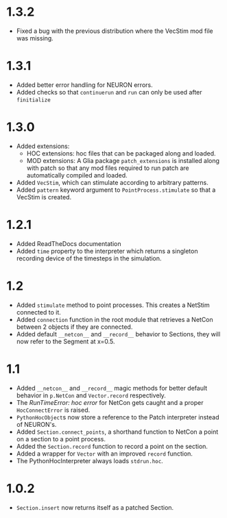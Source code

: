 # 1.3.2

* Fixed a bug with the previous distribution where the VecStim mod file was missing.

# 1.3.1

* Added better error handling for NEURON errors.
* Added checks so that `continuerun` and `run` can only be used after `finitialize`

# 1.3.0

* Added extensions:
  * HOC extensions: hoc files that can be packaged along and loaded.
  * MOD extensions: A Glia package `patch_extensions` is installed along with patch so
    that any mod files required to run patch are automatically compiled and loaded.
* Added `VecStim`, which can stimulate according to arbitrary patterns.
* Added `pattern` keyword argument to `PointProcess.stimulate` so that a VecStim is
  created.

# 1.2.1

* Added ReadTheDocs documentation
* Added `time` property to the interpreter which returns a singleton recording device of
  the timesteps in the simulation.

# 1.2

* Added `stimulate` method to point processes. This creates a NetStim connected to it.
* Added `connection` function in the root module that retrieves a NetCon between 2 objects
  if they are connected.
* Added default `__netcon__` and `__record__` behavior to Sections, they will now refer to
  the Segment at x=0.5.

# 1.1

* Added `__netcon__` and `__record__` magic methods for better default behavior in
  `p.NetCon` and `Vector.record` respectively.
* The _RunTimeError: hoc error_ for NetCon gets caught and a proper `HocConnectError` is
  raised.
* `PythonHocObject`s now store a reference to the Patch interpreter instead of NEURON's.
* Added `Section.connect_points`, a shorthand function to NetCon a point on a section to
  a point process.
* Added the `Section.record` function to record a point on the section.
* Added a wrapper for `Vector` with an improved `record` function.
* The PythonHocInterpreter always loads `stdrun.hoc`.


# 1.0.2

* `Section.insert` now returns itself as a patched Section.
